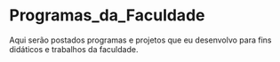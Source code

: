 # Programas_da_Faculdade
 Aqui serão postados programas e projetos que eu desenvolvo para fins didáticos e trabalhos da faculdade.
